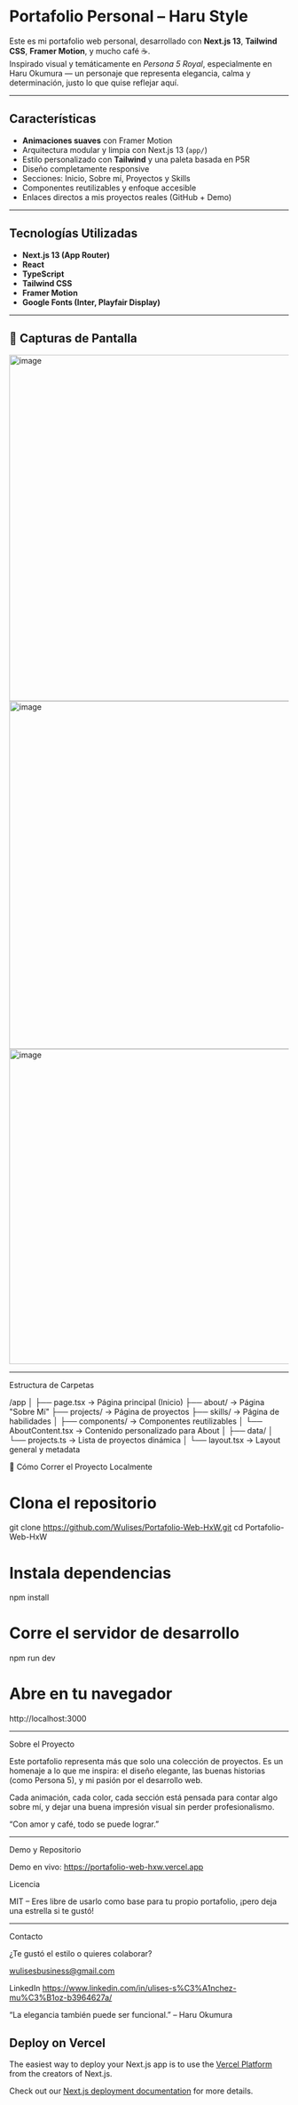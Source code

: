 # Portafolio Personal – Haru Style

Este es mi portafolio web personal, desarrollado con **Next.js 13**, **Tailwind CSS**, **Framer Motion**, y mucho café ☕.  
Inspirado visual y temáticamente en *Persona 5 Royal*, especialmente en Haru Okumura — un personaje que representa elegancia, calma y determinación, justo lo que quise reflejar aquí.

---

## Características

- **Animaciones suaves** con Framer Motion
- Arquitectura modular y limpia con Next.js 13 (`app/`)
- Estilo personalizado con **Tailwind** y una paleta basada en P5R
- Diseño completamente responsive
- Secciones: Inicio, Sobre mí, Proyectos y Skills
- Componentes reutilizables y enfoque accesible
- Enlaces directos a mis proyectos reales (GitHub + Demo)

---

## Tecnologías Utilizadas

- **Next.js 13 (App Router)**
- **React**
- **TypeScript**
- **Tailwind CSS**
- **Framer Motion**
- **Google Fonts (Inter, Playfair Display)**

---

## 📸 Capturas de Pantalla
<img width="1365" height="623" alt="image" src="https://github.com/user-attachments/assets/0fe52a22-c4cc-474d-872e-97ed69f832e9" />
<img width="1344" height="626" alt="image" src="https://github.com/user-attachments/assets/5231d956-d10a-44ba-a45e-fa2f9b867e98" />
<img width="1346" height="567" alt="image" src="https://github.com/user-attachments/assets/0f64b1a3-9867-4526-88ab-95437b61acde" />

---

Estructura de Carpetas

/app
│
├── page.tsx              → Página principal (Inicio)
├── about/                → Página "Sobre Mí"
├── projects/             → Página de proyectos
├── skills/               → Página de habilidades
│
├── components/           → Componentes reutilizables
│   └── AboutContent.tsx  → Contenido personalizado para About
│
├── data/
│   └── projects.ts       → Lista de proyectos dinámica
│
└── layout.tsx            → Layout general y metadata

🚀 Cómo Correr el Proyecto Localmente
# Clona el repositorio
git clone https://github.com/Wulises/Portafolio-Web-HxW.git
cd Portafolio-Web-HxW

# Instala dependencias
npm install

# Corre el servidor de desarrollo
npm run dev

# Abre en tu navegador
http://localhost:3000

---

Sobre el Proyecto

Este portafolio representa más que solo una colección de proyectos. Es un homenaje a lo que me inspira: el diseño elegante, las buenas historias (como Persona 5), y mi pasión por el desarrollo web.

Cada animación, cada color, cada sección está pensada para contar algo sobre mí, y dejar una buena impresión visual sin perder profesionalismo.

“Con amor y café, todo se puede lograr.”

---

Demo y Repositorio

Demo en vivo: https://portafolio-web-hxw.vercel.app

Licencia

MIT – Eres libre de usarlo como base para tu propio portafolio, ¡pero deja una estrella si te gustó! 

---

Contacto

¿Te gustó el estilo o quieres colaborar?

wulisesbusiness@gmail.com

LinkedIn https://www.linkedin.com/in/ulises-s%C3%A1nchez-mu%C3%B1oz-b3964627a/

“La elegancia también puede ser funcional.” – Haru Okumura

## Deploy on Vercel

The easiest way to deploy your Next.js app is to use the [Vercel Platform](https://vercel.com/new?utm_medium=default-template&filter=next.js&utm_source=create-next-app&utm_campaign=create-next-app-readme) from the creators of Next.js.

Check out our [Next.js deployment documentation](https://nextjs.org/docs/app/building-your-application/deploying) for more details.
